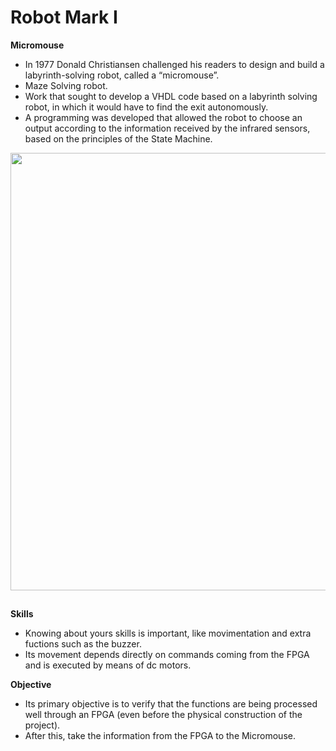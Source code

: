 # Robot Mark I
**Micromouse**
* In 1977 Donald Christiansen challenged his readers to design and build a labyrinth-solving robot, called a “micromouse”.
* Maze Solving robot.
* Work that sought to develop a VHDL code based on a labyrinth solving robot, in which it would have to find the exit autonomously. 
* A programming was developed that allowed the robot to choose an output according to the information received by the infrared sensors, based on the principles of the State Machine.


<div align="center">
<img src="https://user-images.githubusercontent.com/79164935/164305815-8136aa3d-9763-48a2-90da-01e905c224f6.jpg" width="700px" />
</div> 



##
**Skills**
* Knowing about yours skills is important, like movimentation and extra fuctions such as the buzzer.
* Its movement depends directly on commands coming from the FPGA and is executed by means of dc motors.



**Objective**
* Its primary objective is to verify that the functions are being processed well through an FPGA (even before the physical construction of the project).
* After this, take the information from the FPGA to the Micromouse.
